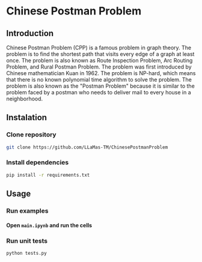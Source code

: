 # Chinese Postman Problem

## Introduction

Chinese Postman Problem (CPP) is a famous problem in graph theory. The problem is to find the shortest path that visits every edge of a graph at least once. The problem is also known as Route Inspection Problem, Arc Routing Problem, and Rural Postman Problem. The problem was first introduced by Chinese mathematician Kuan in 1962. The problem is NP-hard, which means that there is no known polynomial time algorithm to solve the problem. The problem is also known as the "Postman Problem" because it is similar to the problem faced by a postman who needs to deliver mail to every house in a neighborhood.

## Instalation

### Clone repository

```bash
git clone https://github.com/LLaMas-TM/ChinesePostmanProblem
```

### Install dependencies

```bash
pip install -r requirements.txt
```

## Usage

### Run examples

#### Open `main.ipynb` and run the cells

### Run unit tests

```bash
python tests.py
```
